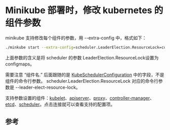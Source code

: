 # Minikube 部署时，修改 kubernetes 的组件参数

minikube 支持修改每个组件的参数，用 --extra-config 中，格式如下：

```sh
./minkube start --extra-config=scheduler.LeaderElection.ResourceLock=configmaps
```

上面参数的含义是将 scheduler 的参数 LeaderElection.ResourceLock设置为 configmaps。

需要注意 “组件名.” 后面跟随的是 [KubeSchedulerConfiguration][1] 中的字段，不是组件的命令行参数。 scheduler.LeaderElection.ResourceLock 对应的命令行参数是 --leader-elect-resource-lock。

支持参数设置的组件：[kubelet][2]、[apiserver][3]、[proxy][4]、[controller-manager][5]、[etcd][6]、[scheduler][1]。点击连接就可以查看支持的配置项。


## 参考

[1]: https://godoc.org/k8s.io/kubernetes/pkg/scheduler/apis/config#KubeSchedulerConfiguration "KubeSchedulerConfiguration"
[2]: https://godoc.org/k8s.io/kubernetes/pkg/kubelet/apis/config#KubeletConfiguration "KubeletConfiguration"
[3]: https://godoc.org/k8s.io/kubernetes/cmd/kube-apiserver/app/options#ServerRunOptions "ServerRunOptions"
[4]: https://godoc.org/k8s.io/kubernetes/pkg/proxy/apis/config#KubeProxyConfiguration "KubeProxyConfiguration"
[5]: https://godoc.org/k8s.io/kubernetes/pkg/controller/apis/config#KubeControllerManagerConfiguration "KubeControllerManagerConfiguration"
[6]: https://godoc.org/github.com/coreos/etcd/etcdserver#ServerConfig "ServerConfig"
